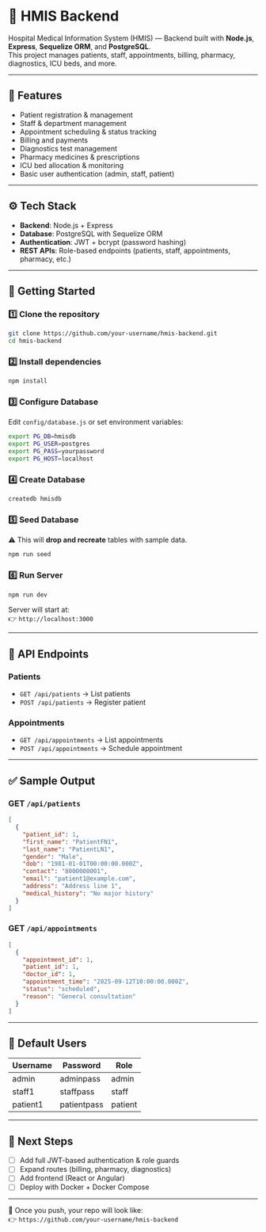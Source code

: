 # 🏥 HMIS Backend

Hospital Medical Information System (HMIS) — Backend built with **Node.js**, **Express**, **Sequelize ORM**, and **PostgreSQL**.  
This project manages patients, staff, appointments, billing, pharmacy, diagnostics, ICU beds, and more.

---

## 📂 Features
- Patient registration & management  
- Staff & department management  
- Appointment scheduling & status tracking  
- Billing and payments  
- Diagnostics test management  
- Pharmacy medicines & prescriptions  
- ICU bed allocation & monitoring  
- Basic user authentication (admin, staff, patient)  

---

## ⚙️ Tech Stack
- **Backend**: Node.js + Express  
- **Database**: PostgreSQL with Sequelize ORM  
- **Authentication**: JWT + bcrypt (password hashing)  
- **REST APIs**: Role-based endpoints (patients, staff, appointments, pharmacy, etc.)  

---

## 🚀 Getting Started

### 1️⃣ Clone the repository
```bash
git clone https://github.com/your-username/hmis-backend.git
cd hmis-backend
```

### 2️⃣ Install dependencies
```bash
npm install
```

### 3️⃣ Configure Database
Edit `config/database.js` or set environment variables:
```bash
export PG_DB=hmisdb
export PG_USER=postgres
export PG_PASS=yourpassword
export PG_HOST=localhost
```

### 4️⃣ Create Database
```bash
createdb hmisdb
```

### 5️⃣ Seed Database
⚠️ This will **drop and recreate** tables with sample data.
```bash
npm run seed
```

### 6️⃣ Run Server
```bash
npm run dev
```

Server will start at:  
👉 `http://localhost:3000`

---

## 📡 API Endpoints

### Patients
- `GET /api/patients` → List patients  
- `POST /api/patients` → Register patient  

### Appointments
- `GET /api/appointments` → List appointments  
- `POST /api/appointments` → Schedule appointment  

---

## ✅ Sample Output

### GET `/api/patients`
```json
[
  {
    "patient_id": 1,
    "first_name": "PatientFN1",
    "last_name": "PatientLN1",
    "gender": "Male",
    "dob": "1981-01-01T00:00:00.000Z",
    "contact": "8000000001",
    "email": "patient1@example.com",
    "address": "Address line 1",
    "medical_history": "No major history"
  }
]
```

### GET `/api/appointments`
```json
[
  {
    "appointment_id": 1,
    "patient_id": 1,
    "doctor_id": 1,
    "appointment_time": "2025-09-12T10:00:00.000Z",
    "status": "scheduled",
    "reason": "General consultation"
  }
]
```

---

## 👥 Default Users
| Username | Password    | Role   |
|----------|------------|--------|
| admin    | adminpass  | admin  |
| staff1   | staffpass  | staff  |
| patient1 | patientpass| patient|

---

## 📌 Next Steps
- [ ] Add full JWT-based authentication & role guards  
- [ ] Expand routes (billing, pharmacy, diagnostics)  
- [ ] Add frontend (React or Angular)  
- [ ] Deploy with Docker + Docker Compose  

---

🔗 Once you push, your repo will look like:  
👉 `https://github.com/your-username/hmis-backend`
